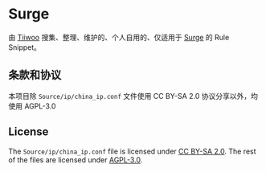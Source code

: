 # Surge

由 [Tiiwoo](https://tiiwoo.moe) 搜集、整理、维护的、个人自用的、仅适用于 [Surge](https://nssurge.com/) 的 Rule Snippet。

## 条款和协议

本项目除 `Source/ip/china_ip.conf` 文件使用 CC BY-SA 2.0 协议分享以外，均使用 AGPL-3.0

## License

The `Source/ip/china_ip.conf` file is licensed under [CC BY-SA 2.0](https://creativecommons.org/licenses/by-sa/2.0/). The rest of the files are licensed under [AGPL-3.0](./LICENSE).
